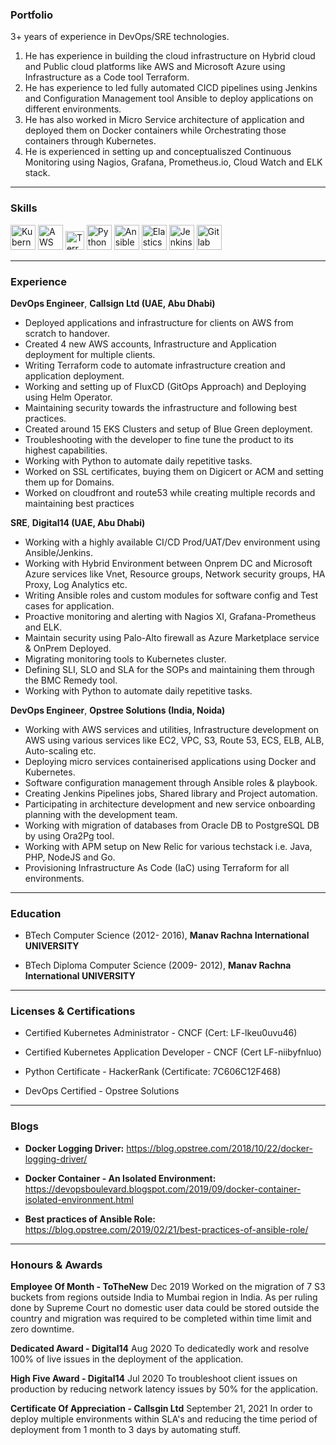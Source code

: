 ### Portfolio

3+ years of experience in DevOps/SRE technologies. 
1. He has experience in building the cloud infrastructure on Hybrid cloud and Public cloud platforms like AWS and Microsoft Azure using Infrastructure as a Code tool Terraform.
2. He has experience to led fully automated CICD pipelines using Jenkins and Configuration Management tool Ansible to deploy applications on different environments.
3. He has also worked in Micro Service architecture of application and deployed them on Docker containers while Orchestrating those containers through Kubernetes.
4. He is experienced in setting up and conceptualiszed Continuous Monitoring using Nagios, Grafana, Prometheus.io, Cloud Watch and ELK stack.

---

### Skills

<p align='left'>
  <img src="https://upload.wikimedia.org/wikipedia/commons/6/67/Kubernetes_logo.svg" alt="Kubernetes" width="40" height="40">
  <img src='https://upload.wikimedia.org/wikipedia/commons/5/5c/AWS_Simple_Icons_AWS_Cloud.svg' alt="AWS" width="40" height="40">
  <img src='https://upload.wikimedia.org/wikipedia/commons/0/04/Terraform_Logo.svg' height='30' width='auto' alt="Terraform">
   <img src="https://upload.wikimedia.org/wikipedia/commons/1/1f/Python_logo_01.svg" alt="Python" width="auto" height="40"/>
   <img src="https://upload.wikimedia.org/wikipedia/commons/0/05/Ansible_Logo.png" alt="Ansible" width="40" height="40"/>
  <img src="https://upload.wikimedia.org/wikipedia/commons/f/f4/Elasticsearch_logo.svg" alt="Elasticsearch" width="40" height="40"/>
  <img src="https://upload.wikimedia.org/wikipedia/commons/e/e9/Jenkins_logo.svg" alt="Jenkins" width="40" height="40"/>
  <img src="https://upload.wikimedia.org/wikipedia/commons/e/e1/GitLab_logo.svg" alt="Gitlab" width="40" height="40"/>
</p>

---

### Experience


**DevOps Engineer**,
**Callsign Ltd (UAE, Abu Dhabi)**

- Deployed applications and infrastructure for clients on AWS from scratch to handover.
- Created 4 new AWS accounts, Infrastructure and Application deployment for multiple clients.
- Writing Terraform code to automate infrastructure creation and application deployment.
- Working and setting up of FluxCD (GitOps Approach) and Deploying using Helm Operator.
- Maintaining security towards the infrastructure and following best practices.
- Created around 15 EKS Clusters and setup of Blue Green deployment.
- Troubleshooting with the developer to fine tune the product to its highest capabilities.
- Working with Python to automate daily repetitive tasks.
- Worked on SSL certificates, buying them on Digicert or ACM and setting them up for Domains.
- Worked on cloudfront and route53 while creating multiple records and maintaining best practices

**SRE**,
**Digital14 (UAE, Abu Dhabi)**

- Working with a highly available CI/CD Prod/UAT/Dev environment using Ansible/Jenkins.
- Working with Hybrid Environment between Onprem DC and Microsoft Azure services like Vnet, Resource
groups, Network security groups, HA Proxy, Log Analytics etc.
- Writing Ansible roles and custom modules for software config and Test cases for application.
- Proactive monitoring and alerting with Nagios XI, Grafana-Prometheus and ELK.
- Maintain security using Palo-Alto firewall as Azure Marketplace service & OnPrem Deployed.
- Migrating monitoring tools to Kubernetes cluster.
- Defining SLI, SLO and SLA for the SOPs and maintaining them through the BMC Remedy tool.
- Working with Python to automate daily repetitive tasks.

**DevOps Engineer**,
**Opstree Solutions (India, Noida)**

- Working with AWS services and utilities, Infrastructure development on AWS using various services like EC2, VPC, S3, Route 53, ECS, ELB, ALB, Auto-scaling etc.
- Deploying micro services containerised applications using Docker and Kubernetes.
- Software configuration management through Ansible roles & playbook.
- Creating Jenkins Pipelines jobs, Shared library and Project automation.
- Participating in architecture development and new service onboarding planning with the development
team.
- Working with migration of databases from Oracle DB to PostgreSQL DB by using Ora2Pg tool.
- Working with APM setup on New Relic for various techstack i.e. Java, PHP, NodeJS and Go.
- Provisioning Infrastructure As Code (IaC) using Terraform for all environments.

---

### Education


- BTech Computer Science (2012- 2016), **Manav Rachna International UNIVERSITY**


- BTech Diploma Computer Science (2009- 2012), **Manav Rachna International UNIVERSITY**

---

### **Licenses & Certifications**

- Certified Kubernetes Administrator - CNCF (Cert: LF-lkeu0uvu46)

- Certified Kubernetes Application Developer - CNCF (Cert LF-niibyfnluo)

- Python Certificate - HackerRank
  (Certificate: 7C606C12F468)

- DevOps Certified - Opstree Solutions

---

### **Blogs**


- **Docker Logging Driver:**
  https://blog.opstree.com/2018/10/22/docker-logging-driver/

- **Docker Container - An Isolated Environment:**
  https://devopsboulevard.blogspot.com/2019/09/docker-container-isolated-environment.html

- **Best practices of Ansible Role:**
  https://blog.opstree.com/2019/02/21/best-practices-of-ansible-role/

---

### **Honours & Awards**

**Employee Of Month - ToTheNew**
Dec 2019
Worked on the migration of 7 S3 buckets from regions outside India to Mumbai region in India. As per ruling done by Supreme Court no domestic user data could be stored outside the country and migration was required to be completed within time limit and zero downtime.

**Dedicated Award - Digital14**
Aug 2020
To dedicatedly work and resolve 100% of live issues in the deployment of the application.

**High Five Award - Digital14**
Jul 2020
To troubleshoot client issues on production by reducing network latency issues by 50% for the application.

**Certificate Of Appreciation - Callsgin Ltd**
September 21, 2021
In order to deploy multiple environments within SLA's and reducing the time period of deployment from 1 month to 3 days by automating stuff.
